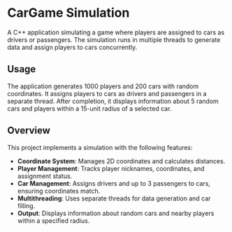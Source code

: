 # CarGame Simulation
A C++ application simulating a game where players are assigned to cars as drivers or passengers. The simulation runs in multiple threads to generate data and assign players to cars concurrently.

## Usage
The application generates 1000 players and 200 cars with random coordinates. It assigns players to cars as drivers and passengers in a separate thread. After completion, it displays information about 5 random cars and players within a 15-unit radius of a selected car.

## Overview
This project implements a simulation with the following features:
- **Coordinate System**: Manages 2D coordinates and calculates distances.
- **Player Management**: Tracks player nicknames, coordinates, and assignment status.
- **Car Management**: Assigns drivers and up to 3 passengers to cars, ensuring coordinates match.
- **Multithreading**: Uses separate threads for data generation and car filling.
- **Output**: Displays information about random cars and nearby players within a specified radius.
